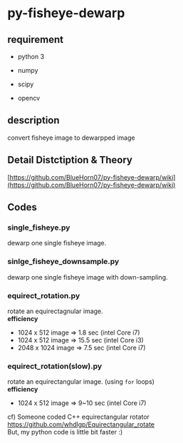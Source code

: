 # py-fisheye-dewarp

## requirement
- python 3

- numpy
- scipy
- opencv


## description
convert fisheye image to dewarpped image

## Detail Distctiption & Theory
[https://github.com/BlueHorn07/py-fisheye-dewarp/wiki](https://github.com/BlueHorn07/py-fisheye-dewarp/wiki)


## Codes
### single_fisheye.py
dewarp one single fisheye image.

### sinlge_fisheye_downsample.py
dewarp one single fisheye image with down-sampling.

### equirect_rotation.py
rotate an equirectagnular image.  
**efficiency**
- 1024 x 512 image => 1.8 sec (intel Core i7)
- 1024 x 512 image => 15.5 sec (intel Core i3)
- 2048 x 1024 image => 7.5 sec (intel Core i7)

### equirect_rotation(slow).py
rotate an equirectangular image. (using `for` loops)  
**efficiency**
- 1024 x 512 image => 9~10 sec (intel Core i7)

cf) Someone coded C++ equirectangular rotator  
<https://github.com/whdlgp/Equirectangular_rotate>  
But, my python code is little bit faster :)  